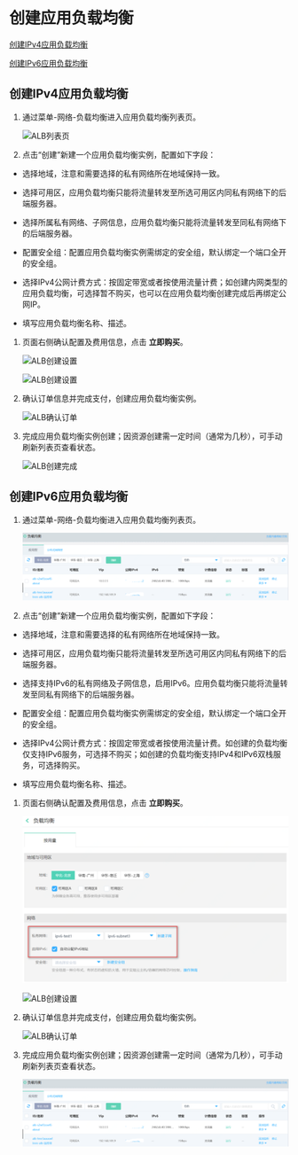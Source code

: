 # 创建应用负载均衡

[创建IPv4应用负载均衡](Create-ALB-Instance#user-content-1)

[创建IPv6应用负载均衡](Create-ALB-Instance#user-content-2)

## 创建IPv4应用负载均衡
<div id="user-content-1"></div>

1. 通过菜单-网络-负载均衡进入应用负载均衡列表页。

	![ALB列表页](../../../../image/Networking/ALB/ALB-015.png)

1. 点击“创建”新建一个应用负载均衡实例，配置如下字段：

 - 选择地域，注意和需要选择的私有网络所在地域保持一致。

 - 选择可用区，应用负载均衡只能将流量转发至所选可用区内同私有网络下的后端服务器。

 - 选择所属私有网络、子网信息，应用负载均衡只能将流量转发至同私有网络下的后端服务器。

 - 配置安全组：配置应用负载均衡实例需绑定的安全组，默认绑定一个端口全开的安全组。

 - 选择IPv4公网计费方式：按固定带宽或者按使用流量计费；如创建内网类型的应用负载均衡，可选择暂不购买，也可以在应用负载均衡创建完成后再绑定公网IP。

 - 填写应用负载均衡名称、描述。


1. 页面右侧确认配置及费用信息，点击 **立即购买**。

	![ALB创建设置](../../../../image/Networking/ALB/ALB-016.png)

	![ALB创建设置](../../../../image/Networking/ALB/ALB-017.png)

1. 确认订单信息并完成支付，创建应用负载均衡实例。

	![ALB确认订单](../../../../image/Networking/ALB/ALB-018.png)

1. 完成应用负载均衡实例创建；因资源创建需一定时间（通常为几秒），可手动刷新列表页查看状态。

	![ALB创建完成](../../../../image/Networking/ALB/ALB-019.png)
	
## 创建IPv6应用负载均衡
<div id="user-content-2"></div>

1. 通过菜单-网络-负载均衡进入应用负载均衡列表页。

	![ALB列表页](../../../../image/Networking/ALB/alb-ipv61.png)

1. 点击“创建”新建一个应用负载均衡实例，配置如下字段：

 - 选择地域，注意和需要选择的私有网络所在地域保持一致。

 - 选择可用区，应用负载均衡只能将流量转发至所选可用区内同私有网络下的后端服务器。

 - 选择支持IPv6的私有网络及子网信息，启用IPv6。应用负载均衡只能将流量转发至同私有网络下的后端服务器。

 - 配置安全组：配置应用负载均衡实例需绑定的安全组，默认绑定一个端口全开的安全组。

 - 选择IPv4公网计费方式：按固定带宽或者按使用流量计费。如创建的负载均衡仅支持IPv6服务，可选择不购买；如创建的负载均衡支持IPv4和IPv6双栈服务，可选择购买。

 - 填写应用负载均衡名称、描述。


1. 页面右侧确认配置及费用信息，点击 **立即购买**。

	![ALB创建设置](../../../../image/Networking/ALB/alb-ipv62.png)

	![ALB创建设置](../../../../image/Networking/ALB/ALB-017.png)

1. 确认订单信息并完成支付，创建应用负载均衡实例。

	![ALB确认订单](../../../../image/Networking/ALB/ALB-018.png)

1. 完成应用负载均衡实例创建；因资源创建需一定时间（通常为几秒），可手动刷新列表页查看状态。

	![ALB创建完成](../../../../image/Networking/ALB/alb-ipv61.png)
